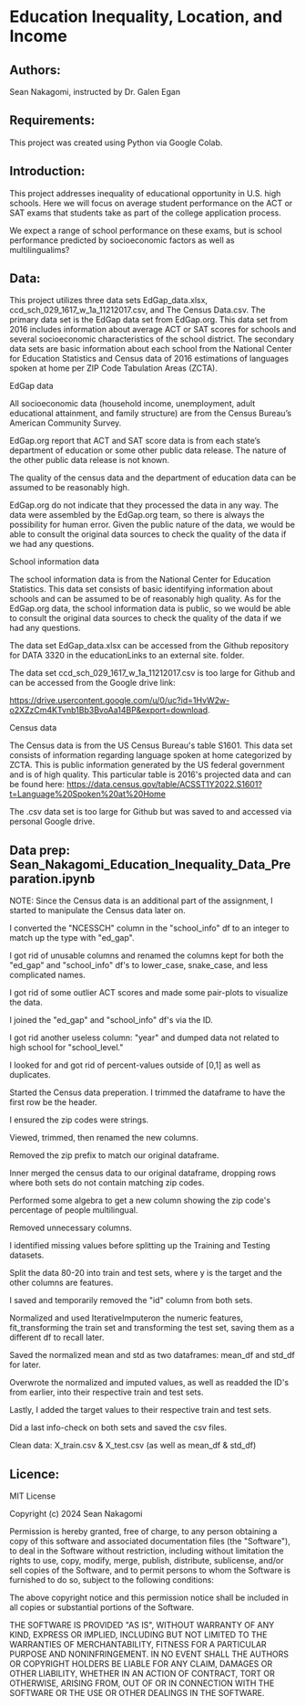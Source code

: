 # Education Inequality, Location, and Income

## Authors:
Sean Nakagomi, instructed by Dr. Galen Egan

## Requirements:
This project was created using Python via Google Colab.

## Introduction:
This project addresses inequality of educational opportunity in U.S. high schools. Here we will focus on average student performance on the ACT or SAT exams that students take as part of the college application process.

We expect a range of school performance on these exams, but is school performance predicted by socioeconomic factors as well as multilingualims?

## Data:
This project utilizes three data sets EdGap_data.xlsx, ccd_sch_029_1617_w_1a_11212017.csv, and The Census Data.csv. The primary data set is the EdGap data set from EdGap.org. This data set from 2016 includes information about average ACT or SAT scores for schools and several socioeconomic characteristics of the school district. The secondary data sets are basic information about each school from the National Center for Education Statistics and Census data of 2016 estimations of languages spoken at home per ZIP Code Tabulation Areas (ZCTA).

EdGap data

All socioeconomic data (household income, unemployment, adult educational attainment, and family structure) are from the Census Bureau’s American Community Survey.

EdGap.org report that ACT and SAT score data is from each state’s department of education or some other public data release. The nature of the other public data release is not known.

The quality of the census data and the department of education data can be assumed to be reasonably high.

EdGap.org do not indicate that they processed the data in any way. The data were assembled by the EdGap.org team, so there is always the possibility for human error. Given the public nature of the data, we would be able to consult the original data sources to check the quality of the data if we had any questions.

School information data

The school information data is from the National Center for Education Statistics. This data set consists of basic identifying information about schools and can be assumed to be of reasonably high quality. As for the EdGap.org data, the school information data is public, so we would be able to consult the original data sources to check the quality of the data if we had any questions.

The data set EdGap_data.xlsx can be accessed from the Github repository for DATA 3320 in the educationLinks to an external site. folder. 

The data set ccd_sch_029_1617_w_1a_11212017.csv is too large for Github and can be accessed from the Google drive link:

https://drive.usercontent.google.com/u/0/uc?id=1HvW2w-o2XZzCm4KTvnb1Bb3BvoAa14BP&export=download.

Census data

The Census data is from the US Census Bureau's table S1601. This data set consists of information regarding language spoken at home categorized by ZCTA. This is public information generated by the US federal government and is of high quality. This particular table is 2016's projected data and can be found here: https://data.census.gov/table/ACSST1Y2022.S1601?t=Language%20Spoken%20at%20Home

The .csv data set is too large for Github but was saved to and accessed via personal Google drive.

## Data prep: Sean_Nakagomi_Education_Inequality_Data_Preparation.ipynb
NOTE: Since the Census data is an additional part of the assignment, I started to manipulate the Census data later on. 

I converted the "NCESSCH" column in the "school_info" df to an integer to match up the type with "ed_gap".

I got rid of unusable columns and renamed the columns kept for both the "ed_gap" and "school_info" df's to lower_case, snake_case, and less complicated names.

I got rid of some outlier ACT scores and made some pair-plots to visualize the data.

I joined the "ed_gap" and "school_info" df's via the ID.

I got rid another useless column: "year" and dumped data not related to high school for "school_level."

I looked for and got rid of percent-values outside of [0,1] as well as duplicates.

Started the Census data preperation.
I trimmed the dataframe to have the first row be the header.

I ensured the zip codes were strings.

Viewed, trimmed, then renamed the new columns.

Removed the zip prefix to match our original dataframe.

Inner merged the census data to our original dataframe, dropping rows where both sets do not contain matching zip codes.

Performed some algebra to get a new column showing the zip code's percentage of people multilingual.

Removed unnecessary columns.

I identified missing values before splitting up the Training and Testing datasets.

Split the data 80-20 into train and test sets, where y is the target and the other columns are features.

I saved and temporarily removed the "id" column from both sets.

Normalized and used IterativeImputeron the numeric features, fit_transforming the train set and transforming the test set, saving them as a different df to recall later.

Saved the normalized mean and std as two dataframes: mean_df and std_df for later.

Overwrote the normalized and imputed values, as well as readded the ID's from earlier, into their respective train and test sets.

Lastly, I added the target values to their respective train and test sets.

Did a last info-check on both sets and saved the csv files.

Clean data: X_train.csv   &   X_test.csv (as well as mean_df & std_df)

## Licence:
MIT License

Copyright (c) 2024 Sean Nakagomi

Permission is hereby granted, free of charge, to any person obtaining a copy
of this software and associated documentation files (the "Software"), to deal
in the Software without restriction, including without limitation the rights
to use, copy, modify, merge, publish, distribute, sublicense, and/or sell
copies of the Software, and to permit persons to whom the Software is
furnished to do so, subject to the following conditions:

The above copyright notice and this permission notice shall be included in all
copies or substantial portions of the Software.

THE SOFTWARE IS PROVIDED "AS IS", WITHOUT WARRANTY OF ANY KIND, EXPRESS OR
IMPLIED, INCLUDING BUT NOT LIMITED TO THE WARRANTIES OF MERCHANTABILITY,
FITNESS FOR A PARTICULAR PURPOSE AND NONINFRINGEMENT. IN NO EVENT SHALL THE
AUTHORS OR COPYRIGHT HOLDERS BE LIABLE FOR ANY CLAIM, DAMAGES OR OTHER
LIABILITY, WHETHER IN AN ACTION OF CONTRACT, TORT OR OTHERWISE, ARISING FROM,
OUT OF OR IN CONNECTION WITH THE SOFTWARE OR THE USE OR OTHER DEALINGS IN THE
SOFTWARE.
